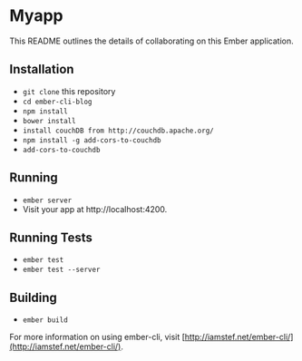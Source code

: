 # Myapp

This README outlines the details of collaborating on this Ember application.

## Installation

* `git clone` this repository
* `cd ember-cli-blog`
* `npm install`
* `bower install`
* `install couchDB from http://couchdb.apache.org/`
* `npm install -g add-cors-to-couchdb`
* `add-cors-to-couchdb`

## Running
* `ember server`
* Visit your app at http://localhost:4200.

## Running Tests

* `ember test`
* `ember test --server`

## Building

* `ember build`

For more information on using ember-cli, visit [http://iamstef.net/ember-cli/](http://iamstef.net/ember-cli/).
